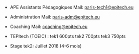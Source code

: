 - APE Assistants Pédagogiques
Mail:  paris-tech1@epitech.eu
- Administration
Mail: paris-adm@epitech.eu
- Coaching
Mail: coaching@epitech.eu

- TEPitech (TOEIC) :
tek1 600pts
tek2 700pts
tek3 750pts

- Stage tek2: Juillet 2018 (4-6 mois)


